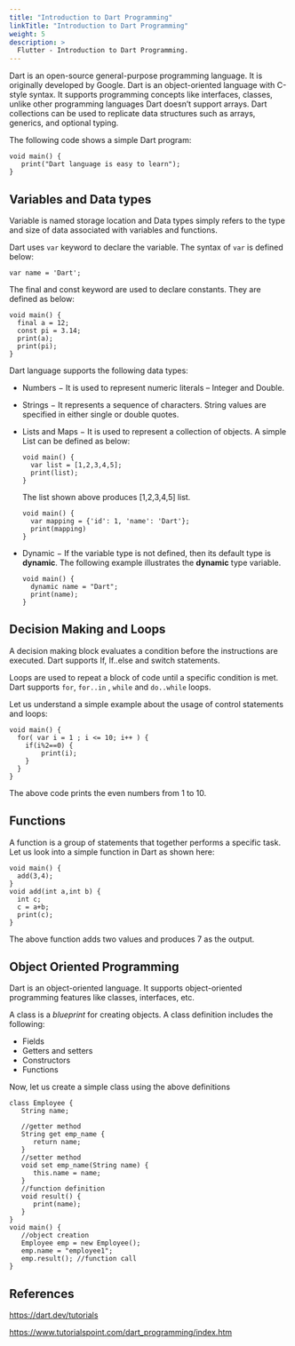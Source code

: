 ```yaml
---
title: "Introduction to Dart Programming"
linkTitle: "Introduction to Dart Programming"
weight: 5
description: >
  Flutter - Introduction to Dart Programming.
---
```


Dart is an open-source general-purpose programming language. It is originally developed by Google. Dart is an object-oriented language with C-style syntax. It supports programming concepts like interfaces, classes, unlike other programming languages Dart doesn’t support arrays. Dart collections can be used to replicate data structures such as arrays, generics, and optional typing.

The following code shows a simple Dart program:

```
void main() {
   print("Dart language is easy to learn");
}
```

## Variables and Data types

Variable is named storage location and Data types simply refers to the type and size of data associated with variables and functions.

Dart uses `var` keyword to declare the variable. The syntax of `var` is defined below:

```
var name = 'Dart';
```

The final and const keyword are used to declare constants. They are defined as below:

```
void main() {
  final a = 12;
  const pi = 3.14;
  print(a);
  print(pi);
}
```

Dart language supports the following data types:

* Numbers − It is used to represent numeric literals – Integer and Double.
* Strings − It represents a sequence of characters. String values are specified in either single or double quotes.
* Lists and Maps − It is used to represent a collection of objects. A simple List can be defined as below:

  ```
  void main() {
    var list = [1,2,3,4,5];
    print(list);
  }
  ```

  The list shown above produces [1,2,3,4,5] list.

  ```
  void main() {
    var mapping = {'id': 1, 'name': 'Dart'};
    print(mapping)
  }
  ```

* Dynamic − If the variable type is not defined, then its default type is **dynamic**. The following example illustrates the **dynamic** type variable.

  ```
  void main() {
    dynamic name = "Dart";
    print(name);
  }
  ```

## Decision Making and Loops

A decision making block evaluates a condition before the instructions are executed. Dart supports If, If..else and switch statements.

Loops are used to repeat a block of code until a specific condition is met. Dart supports `for`, `for..in` , `while` and `do..while` loops.

Let us understand a simple example about the usage of control statements and loops:

```
void main() {
  for( var i = 1 ; i <= 10; i++ ) {
    if(i%2==0) {
        print(i);
    }
  }
}
```

The above code prints the even numbers from 1 to 10.

## Functions

A function is a group of statements that together performs a specific task. Let us look into a simple function in Dart as shown here:

```
void main() {
  add(3,4);
}
void add(int a,int b) {
  int c;
  c = a+b;
  print(c);
}
```

The above function adds two values and produces 7 as the output.

## Object Oriented Programming

Dart is an object-oriented language. It supports object-oriented programming features like classes, interfaces, etc.

A class is a *blueprint* for creating objects. A class definition includes the following:

* Fields
* Getters and setters
* Constructors
* Functions

Now, let us create a simple class using the above definitions

```
class Employee {
   String name;
   
   //getter method
   String get emp_name {
      return name;
   }
   //setter method
   void set emp_name(String name) {
      this.name = name;
   }
   //function definition
   void result() {
      print(name);
   }
}
void main() {
   //object creation
   Employee emp = new Employee();
   emp.name = "employee1";
   emp.result(); //function call
}
```

## References

https://dart.dev/tutorials

https://www.tutorialspoint.com/dart_programming/index.htm
